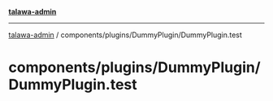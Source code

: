 [**talawa-admin**](../../../../README.md)

***

[talawa-admin](../../../../modules.md) / components/plugins/DummyPlugin/DummyPlugin.test

# components/plugins/DummyPlugin/DummyPlugin.test
